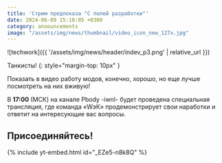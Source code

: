 ```yaml
---
title: 'Стрим предпоказа "С полей разработки"' 
date: 2024-06-09 15:10:05 +0300
category: announcements
image: "/assets/img/news/thumbnail/video_icon_new_127x.jpg"
---
```

<p style="display: none">Смотрим обновление, возможности и отвечаем на ваши вопросы.</p>

![techwork]({{ '/assets/img/news/header/indev_p3.png' | relative_url }})

Танкисты!
{: style="margin-top: 10px" }

Показать в видео работу модов, конечно, хорошо, но еще лучше посмотреть на них вживую!

В **17:00** (МСК) на канале Pbody -iwnl- будет проведена специальная трансляция, где команда «WэК» продемонстрирует свои наработки и ответит на интересующие вас вопросы.

## Присоединяйтесь!

{% include yt-embed.html id="_EZe5-n8k8Q" %}  